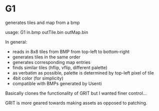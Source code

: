 # G1
generates tiles and map from a bmp

usage: G1 in.bmp outTile.bin outMap.bin

In general:
- reads in 8x8 tiles from BMP from top-left to bottom-right
- generates tiles in the same order
- generates corresponding map entries
- finds similar tiles (hflip, vflip, different palette)
- as verbatim as possible, palette is determined by top-left pixel of tile
- 4bit color (for simplicity)
- compatible with BMPs generated by Usenti

Basically clones the functionality of GRIT but I wanted finer control...

GRIT is more geared towards making assets as opposed to patching.
